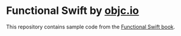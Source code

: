 # Functional Swift by [objc.io](https://www.objc.io)

This repository contains sample code from the [Functional Swift book](https://www.objc.io/books/functional-swift).

